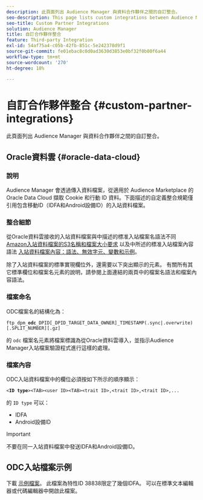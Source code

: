 ```yaml
---
description: 此頁面列出 Audience Manager 與資料合作夥伴之間的自訂整合。
seo-description: This page lists custom integrations between Audience Manager and data partners.
seo-title: Custom Partner Integrations
solution: Audience Manager
title: 自訂合作夥伴整合
feature: Third-party Integration
exl-id: 54af75a4-c05b-42fb-851c-5e242378d9f1
source-git-commit: fe01ebac8c0d0ad3630d3853e0bf32f0b00f6a44
workflow-type: tm+mt
source-wordcount: '270'
ht-degree: 18%

---
```


# 自訂合作夥伴整合 {#custom-partner-integrations}

此頁面列出 Audience Manager 與資料合作夥伴之間的自訂整合。

## Oracle資料雲 {#oracle-data-cloud}

### 說明

Audience Manager 會透過傳入資料檔案，從適用於 Audience Marketplace 的 Oracle Data Cloud 擷取 Cookie 和行動 ID 資料。下面描述的自定義整合規範僅引用包含移動ID（IDFA和Android設備ID）的入站資料檔案。

### 整合細節

從Oracle資料雲接收的入站資料檔案與中描述的標准入站檔案名語法不同 [Amazon入站資料檔案的S3名稱和檔案大小要求](/help/using/integration/sending-audience-data/batch-data-transfer-explained/inbound-s3-filenames.md) 以及中所述的標准入站檔案內容語法 [入站資料檔案內容：語法、無效字元、變數和示例](/help/using/integration/sending-audience-data/batch-data-transfer-explained/inbound-file-contents.md)。

除了入站資料檔案的標準實現欄位外，還需要以下突出顯示的元素。 有關所有其它標準欄位和檔案名元素的說明，請參閱上面連結的兩頁中的檔案名語法和檔案內容語法。

### 檔案命名

ODC檔案名的結構化為：

`ftp_dpm_`**`odc`**`_DPID[_DPID_TARGET_DATA_OWNER]_TIMESTAMP(.sync|.overwrite)[.SPLIT_NUMBER][.gz]`

的 `odc` 檔案名元素將檔案標識為從Oracle資料雲導入，並指示Audience Manager入站檔案驗證程式進行這樣的處理。

### 檔案內容

ODC入站資料檔案中的欄位必須按如下所示的順序顯示：

`<`**`ID type`**`><TAB><user ID><TAB><trait ID>,<trait ID>,<trait ID>,...`

的 `ID type` 可以：

* IDFA
* Android設備ID

>[!IMPORTANT]
>
>不要在同一入站資料檔案中發送IDFA和Android設備ID。

## ODC入站檔案示例

下載 [示例檔案](/help/using/integration/assets/ftp_dpm_odc_12345_1556223815.sync)。 此檔案為特性ID 38838限定了幾個IDFA。 可以在標準文本編輯器或代碼編輯器中開啟此檔案。
